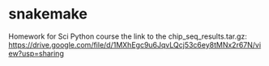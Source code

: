 # snakemake

Homework for Sci Python course the link to the chip_seq_results.tar.gz:
https://drive.google.com/file/d/1MXhEgc9u6JqvLQcj53c6ey8tMNx2r67N/view?usp=sharing

